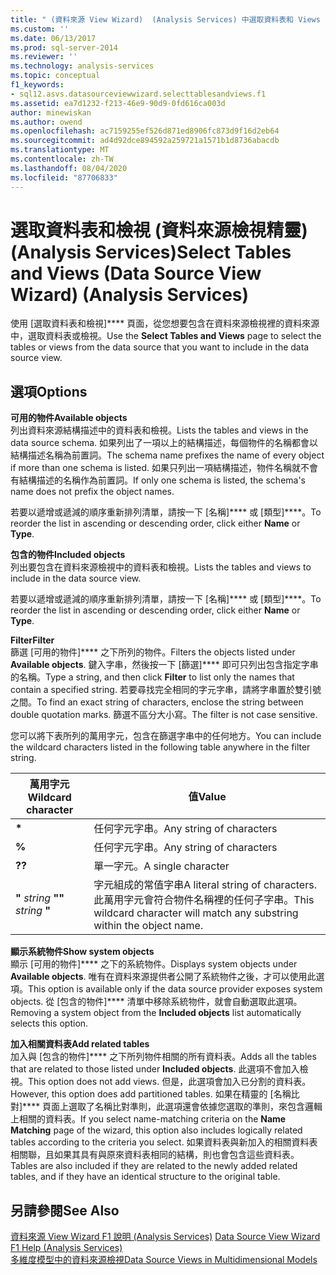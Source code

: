 ```yaml
---
title: " (資料來源 View Wizard)  (Analysis Services) 中選取資料表和 Views |Microsoft Docs"
ms.custom: ''
ms.date: 06/13/2017
ms.prod: sql-server-2014
ms.reviewer: ''
ms.technology: analysis-services
ms.topic: conceptual
f1_keywords:
- sql12.asvs.datasourceviewwizard.selecttablesandviews.f1
ms.assetid: ea7d1232-f213-46e9-90d9-0fd616ca003d
author: minewiskan
ms.author: owend
ms.openlocfilehash: ac7159255ef526d871ed8906fc873d9f16d2eb64
ms.sourcegitcommit: ad4d92dce894592a259721a1571b1d8736abacdb
ms.translationtype: MT
ms.contentlocale: zh-TW
ms.lasthandoff: 08/04/2020
ms.locfileid: "87706833"
---
```

# <a name="select-tables-and-views-data-source-view-wizard-analysis-services"></a><span data-ttu-id="df4b1-102">選取資料表和檢視 (資料來源檢視精靈) (Analysis Services)</span><span class="sxs-lookup"><span data-stu-id="df4b1-102">Select Tables and Views (Data Source View Wizard) (Analysis Services)</span></span>
  <span data-ttu-id="df4b1-103">使用 [選取資料表和檢視]\*\*\*\* 頁面，從您想要包含在資料來源檢視裡的資料來源中，選取資料表或檢視。</span><span class="sxs-lookup"><span data-stu-id="df4b1-103">Use the **Select Tables and Views** page to select the tables or views from the data source that you want to include in the data source view.</span></span>  
  
## <a name="options"></a><span data-ttu-id="df4b1-104">選項</span><span class="sxs-lookup"><span data-stu-id="df4b1-104">Options</span></span>  
 <span data-ttu-id="df4b1-105">**可用的物件**</span><span class="sxs-lookup"><span data-stu-id="df4b1-105">**Available objects**</span></span>  
 <span data-ttu-id="df4b1-106">列出資料來源結構描述中的資料表和檢視。</span><span class="sxs-lookup"><span data-stu-id="df4b1-106">Lists the tables and views in the data source schema.</span></span> <span data-ttu-id="df4b1-107">如果列出了一項以上的結構描述，每個物件的名稱都會以結構描述名稱為前置詞。</span><span class="sxs-lookup"><span data-stu-id="df4b1-107">The schema name prefixes the name of every object if more than one schema is listed.</span></span> <span data-ttu-id="df4b1-108">如果只列出一項結構描述，物件名稱就不會有結構描述的名稱作為前置詞。</span><span class="sxs-lookup"><span data-stu-id="df4b1-108">If only one schema is listed, the schema's name does not prefix the object names.</span></span>  
  
 <span data-ttu-id="df4b1-109">若要以遞增或遞減的順序重新排列清單，請按一下 [名稱]\*\*\*\* 或 [類型]\*\*\*\*。</span><span class="sxs-lookup"><span data-stu-id="df4b1-109">To reorder the list in ascending or descending order, click either **Name** or **Type**.</span></span>  
  
 <span data-ttu-id="df4b1-110">**包含的物件**</span><span class="sxs-lookup"><span data-stu-id="df4b1-110">**Included objects**</span></span>  
 <span data-ttu-id="df4b1-111">列出要包含在資料來源檢視中的資料表和檢視。</span><span class="sxs-lookup"><span data-stu-id="df4b1-111">Lists the tables and views to include in the data source view.</span></span>  
  
 <span data-ttu-id="df4b1-112">若要以遞增或遞減的順序重新排列清單，請按一下 [名稱]\*\*\*\* 或 [類型]\*\*\*\*。</span><span class="sxs-lookup"><span data-stu-id="df4b1-112">To reorder the list in ascending or descending order, click either **Name** or **Type**.</span></span>  
  
 <span data-ttu-id="df4b1-113">**Filter**</span><span class="sxs-lookup"><span data-stu-id="df4b1-113">**Filter**</span></span>  
 <span data-ttu-id="df4b1-114">篩選 [可用的物件]\*\*\*\* 之下所列的物件。</span><span class="sxs-lookup"><span data-stu-id="df4b1-114">Filters the objects listed under **Available objects**.</span></span> <span data-ttu-id="df4b1-115">鍵入字串，然後按一下 [篩選]\*\*\*\* 即可只列出包含指定字串的名稱。</span><span class="sxs-lookup"><span data-stu-id="df4b1-115">Type a string, and then click **Filter** to list only the names that contain a specified string.</span></span> <span data-ttu-id="df4b1-116">若要尋找完全相同的字元字串，請將字串置於雙引號之間。</span><span class="sxs-lookup"><span data-stu-id="df4b1-116">To find an exact string of characters, enclose the string between double quotation marks.</span></span> <span data-ttu-id="df4b1-117">篩選不區分大小寫。</span><span class="sxs-lookup"><span data-stu-id="df4b1-117">The filter is not case sensitive.</span></span>  
  
 <span data-ttu-id="df4b1-118">您可以將下表所列的萬用字元，包含在篩選字串中的任何地方。</span><span class="sxs-lookup"><span data-stu-id="df4b1-118">You can include the wildcard characters listed in the following table anywhere in the filter string.</span></span>  
  
|<span data-ttu-id="df4b1-119">萬用字元</span><span class="sxs-lookup"><span data-stu-id="df4b1-119">Wildcard character</span></span>|<span data-ttu-id="df4b1-120">值</span><span class="sxs-lookup"><span data-stu-id="df4b1-120">Value</span></span>|  
|------------------------|-----------|  
|**\***|<span data-ttu-id="df4b1-121">任何字元字串。</span><span class="sxs-lookup"><span data-stu-id="df4b1-121">Any string of characters</span></span>|  
|**%**|<span data-ttu-id="df4b1-122">任何字元字串。</span><span class="sxs-lookup"><span data-stu-id="df4b1-122">Any string of characters</span></span>|  
|<span data-ttu-id="df4b1-123">**?**</span><span class="sxs-lookup"><span data-stu-id="df4b1-123">**?**</span></span>|<span data-ttu-id="df4b1-124">單一字元。</span><span class="sxs-lookup"><span data-stu-id="df4b1-124">A single character</span></span>|  
|<span data-ttu-id="df4b1-125">**"** *string* **"**</span><span class="sxs-lookup"><span data-stu-id="df4b1-125">**"** *string* **"**</span></span>|<span data-ttu-id="df4b1-126">字元組成的常值字串</span><span class="sxs-lookup"><span data-stu-id="df4b1-126">A literal string of characters.</span></span> <span data-ttu-id="df4b1-127">此萬用字元會符合物件名稱裡的任何子字串。</span><span class="sxs-lookup"><span data-stu-id="df4b1-127">This wildcard character will match any substring within the object name.</span></span>|  
  
 <span data-ttu-id="df4b1-128">**顯示系統物件**</span><span class="sxs-lookup"><span data-stu-id="df4b1-128">**Show system objects**</span></span>  
 <span data-ttu-id="df4b1-129">顯示 [可用的物件]\*\*\*\* 之下的系統物件。</span><span class="sxs-lookup"><span data-stu-id="df4b1-129">Displays system objects under **Available objects**.</span></span> <span data-ttu-id="df4b1-130">唯有在資料來源提供者公開了系統物件之後，才可以使用此選項。</span><span class="sxs-lookup"><span data-stu-id="df4b1-130">This option is available only if the data source provider exposes system objects.</span></span> <span data-ttu-id="df4b1-131">從 [包含的物件]\*\*\*\* 清單中移除系統物件，就會自動選取此選項。</span><span class="sxs-lookup"><span data-stu-id="df4b1-131">Removing a system object from the **Included objects** list automatically selects this option.</span></span>  
  
 <span data-ttu-id="df4b1-132">**加入相關資料表**</span><span class="sxs-lookup"><span data-stu-id="df4b1-132">**Add related tables**</span></span>  
 <span data-ttu-id="df4b1-133">加入與 [包含的物件]\*\*\*\* 之下所列物件相關的所有資料表。</span><span class="sxs-lookup"><span data-stu-id="df4b1-133">Adds all the tables that are related to those listed under **Included objects**.</span></span> <span data-ttu-id="df4b1-134">此選項不會加入檢視。</span><span class="sxs-lookup"><span data-stu-id="df4b1-134">This option does not add views.</span></span> <span data-ttu-id="df4b1-135">但是，此選項會加入已分割的資料表。</span><span class="sxs-lookup"><span data-stu-id="df4b1-135">However, this option does add partitioned tables.</span></span> <span data-ttu-id="df4b1-136">如果在精靈的 [名稱比對]\*\*\*\* 頁面上選取了名稱比對準則，此選項還會依據您選取的準則，來包含邏輯上相關的資料表。</span><span class="sxs-lookup"><span data-stu-id="df4b1-136">If you select name-matching criteria on the **Name Matching** page of the wizard, this option also includes logically related tables according to the criteria you select.</span></span> <span data-ttu-id="df4b1-137">如果資料表與新加入的相關資料表相關聯，且如果其具有與原來資料表相同的結構，則也會包含這些資料表。</span><span class="sxs-lookup"><span data-stu-id="df4b1-137">Tables are also included if they are related to the newly added related tables, and if they have an identical structure to the original table.</span></span>  
  
## <a name="see-also"></a><span data-ttu-id="df4b1-138">另請參閱</span><span class="sxs-lookup"><span data-stu-id="df4b1-138">See Also</span></span>  
 <span data-ttu-id="df4b1-139">[資料來源 View Wizard F1 說明 &#40;Analysis Services&#41;](data-source-view-wizard-f1-help-analysis-services.md) </span><span class="sxs-lookup"><span data-stu-id="df4b1-139">[Data Source View Wizard F1 Help &#40;Analysis Services&#41;](data-source-view-wizard-f1-help-analysis-services.md) </span></span>  
 [<span data-ttu-id="df4b1-140">多維度模型中的資料來源檢視</span><span class="sxs-lookup"><span data-stu-id="df4b1-140">Data Source Views in Multidimensional Models</span></span>](multidimensional-models/data-source-views-in-multidimensional-models.md)  
  
  
